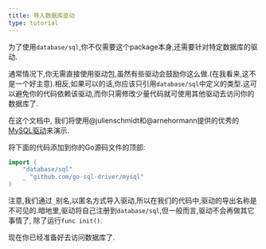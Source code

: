 ```yaml
---
title: 导入数据库驱动
type: tutorial
---
```


为了使用`database/sql`,你不仅需要这个package本身,还需要针对特定数据库的驱动.

通常情况下,你无需直接使用驱动包,虽然有些驱动会鼓励你这么做.(在我看来,这不是一个好主意).相反,如果可以的话,你应该只引用`database/sql`中定义的类型.这可以避免你的代码依赖该驱动,而你只需修改少量代码就可使用其他驱动去访问你的数据库了.

在这个文档中, 我们将使用@julienschmidt和@arnehormann提供的优秀的[MySQL驱动](https://github.com/go-sql-driver/mysql)来演示.

将下面的代码添加到你的Go源码文件的顶部:

```go
import (
	"database/sql"
	_ "github.com/go-sql-driver/mysql"
)
```

注意,我们通过`_`别名,以匿名方式导入驱动,所以在我们的代码中,驱动的导出名称是不可见的.暗地里,驱动将自己注册到`database/sql`,但一般而言,驱动不会再做其它事情了, 除了运行`func init()`.

现在你已经准备好去访问数据库了.